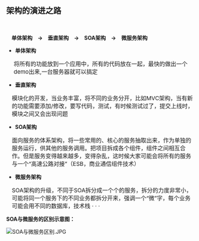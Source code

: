 ## 架构的演进之路
<br/>

&emsp;**单体架构&emsp;->&emsp;垂直架构&emsp;->&emsp;SOA架构&emsp;->&emsp;微服务架构**
<br/>
- **单体架构**
 <P style="margin-left:20px;font-size:15px">将所有的功能放到一个应用中，所有的代码放在一起，最快的做出一个demo出来,一台服务器就可以搞定</p>

- **垂直架构**
 <P style="margin-left:15px;font-size:15px">模块化的开发，当业务丰富，将不同的业务分开，比如MVC架构，当有新的功能需要添加/修改，要写代码，测试，有时候测试过了，提交上线时，模块之间又会出现问题</p>

- **SOA架构**
 <P style="margin-left:15px;font-size:15px">面向服务的体系架构，将一些常用的、核心的服务抽取出来，作为单独的服务运行，供其他的服务调用。把项目拆成各个组件，组件之间相互合作。但是服务变得越来越多，变得杂乱，这时候大家可能会将所有的服务与一个“高速公路对接”（ESB，商业通信组件技术）</p>

- **微服务架构**
 <P style="margin-left:15px;font-size:15px">SOA架构的升级，不同于SOA拆分成一个个的服务，拆分的力度非常小，可能将同一个服务下的不同业务都拆分开来，强调一个“微”字，每个业务可能会用不同的数据库，技术栈 · · · </p>

**SOA与微服务的区别示意图：**


![SOA与微服务区别.JPG](0)